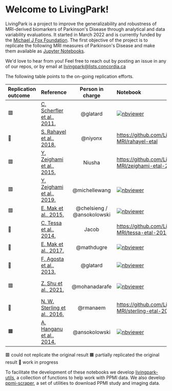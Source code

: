 # Welcome to LivingPark!

LivingPark is a project to improve the generalizability and robustness of MRI-derived biomarkers of Parkinson's Disease through analytical and data variability evaluations.
It started in March 2022 and is currently funded by the [Michael J Fox Foundation](https://www.michaeljfox.org). The first objective of the project is to 
replicate the following MRI measures of Parkinson's Disease and make them available as [Jupyter Notebooks](https://jupyter.org).

We'd love to hear from you! Feel free to reach out by posting an issue in any of our repos, or by email at [livingpark@lists.concordia.ca](mailto:livingpark@lists.concordia.ca)

The following table points to the on-going replication efforts.

| Replication outcome | Reference | Person in charge | Notebook | Limitations | External review | Authors feedback | Extension to QPN |
|:--------------------|:----------|:----------------:|:--------------|:------------|:----------------|:-----------------|:-----------------|
| 🟥 | [C. Scherfler et al., 2011.](https://onlinelibrary.wiley.com/doi/full/10.1002/ana.22245) | @glatard | [![nbviewer](https://img.shields.io/badge/view%20on-nbviewer-brightgreen.svg)](https://nbviewer.org/github/LivingPark-MRI/scherfler-etal/blob/main/scherfler-etal.ipynb) | -- | | | |
| 🏃 | [S. Rahayel et al., 2018.](https://n.neurology.org/content/90/20/e1759.abstract) | @niyonx | https://github.com/LivingPark-MRI/rahayel-etal | | | | |
| 🟥 | [Y. Zeighami et al., 2015.](https://elifesciences.org/articles/8440) | Niusha | https://github.com/LivingPark-MRI/zeighami-etal-2015| No major limitation identified  || On-going ||
| 🟥 | [Y. Zeighami et al., 2019.](https://www.sciencedirect.com/science/article/pii/S2213158219303365) | @michellewang | [![nbviewer](https://img.shields.io/badge/view%20on-nbviewer-brightgreen.svg)](https://nbviewer.org/github/LivingPark-MRI/zeighami-etal-2019/blob/main/zeighami-etal-2019.ipynb)| No major limitation identified | | On-going | |
| 🟥 | [E. Mak et al., 2015.](https://academic.oup.com/brain/article/138/10/2974/2468704) | @chelsieng / @ansokolowski | [![nbviewer](https://img.shields.io/badge/view%20on-nbviewer-brightgreen.svg)](https://nbviewer.org/github/chelsieng/mak-etal-2015/blob/main/mak-etal-2015.ipynb)  | Sample size | | | | |
| 🏃 | [C. Tessa et al., 2014.](https://onlinelibrary.wiley.com/doi/full/10.1002/hbm.22449) | Jacob | https://github.com/LivingPark-MRI/tessa-etal-2014 | | | | |
| 🏃 | [E. Mak et al., 2017.](https://www.sciencedirect.com/science/article/pii/S0197458017300830) | @mathdugre | [![nbviewer](https://img.shields.io/badge/view%20on-nbviewer-brightgreen.svg)](https://nbviewer.org/github/LivingPark-MRI/mak-etal/blob/main/mak-etal-2017.ipynb)| | | | |
| 🏃 | [F. Agosta et al.,  2013.](https://onlinelibrary.wiley.com/doi/full/10.1002/hbm.22101) | @glatard |[![nbviewer](https://img.shields.io/badge/view%20on-nbviewer-brightgreen.svg)](https://nbviewer.org/github/LivingPark-MRI/agosta-etal/blob/main/agosta-etal.ipynb) | | | | |
| 🟥 | [Z. Shu et al., 2021.](https://onlinelibrary.wiley.com/doi/full/10.1002/mrm.28522) | @mohanadarafe | [![nbviewer](https://img.shields.io/badge/view%20on-nbviewer-brightgreen.svg)](https://nbviewer.org/github/LivingPark-MRI/shu-etal/blob/main/shu-etal.ipynb) | No major limitation identified | | | |
| 🏃 | [N. W. Sterling et al., 2016.](https://n.neurology.org/content/86/12/1143.short) | @rmanaem | https://github.com/LivingPark-MRI/sterling-etal-2016 | | | | |
| 🟧 | [A. Hanganu et al., 2014.](https://academic.oup.com/brain/article/137/4/1120/372146) | @ansokolowski | [![nbviewer](https://img.shields.io/badge/view%20on-nbviewer-brightgreen.svg)](https://nbviewer.org/github/LivingPark-MRI/hanganu-etal-2014/blob/main/hanganu-etal-2014.ipynb) | Sample size | | On-going | |

🟥 could not replicate the original result 🟧 partially replicated the original result 🏃 work in progress

To facilitate the development of these notebooks we develop [livingpark-utils](https://github.com/LivingPark-MRI/livingpark-utils), a collection of functions to help work with PPMI data. We also develop [ppmi-scraper](https://github.com/LivingPark-MRI/ppmi-scraper), a set of utilities to download PPMI study and imaging data. 

